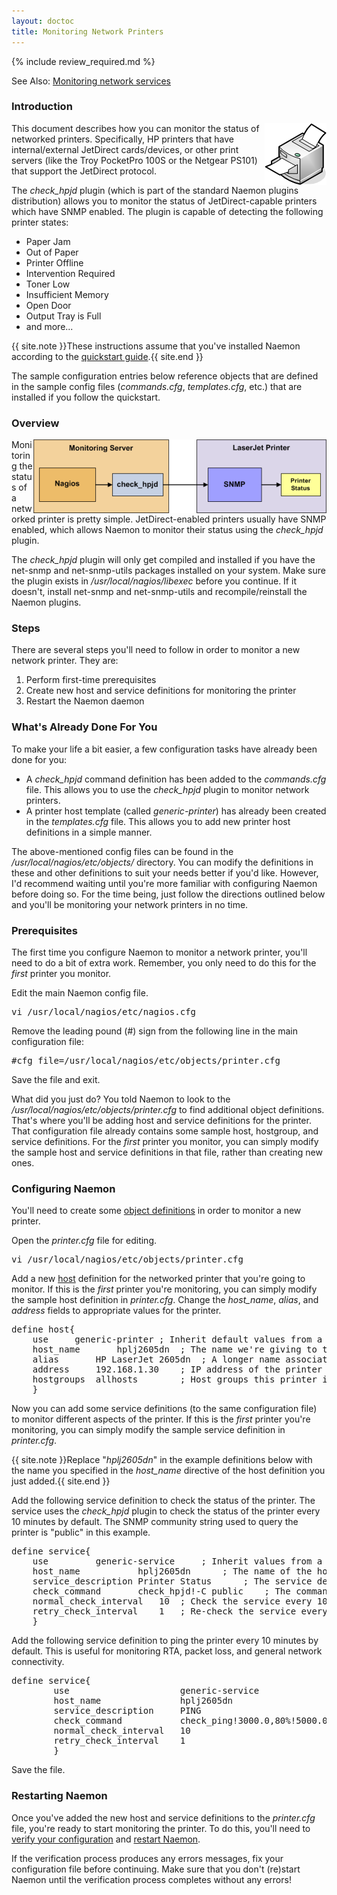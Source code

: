 ```yaml
---
layout: doctoc
title: Monitoring Network Printers
---
```


{% include review_required.md %}


<span class="glyphicon glyphicon-arrow-right"></span> See Also: <a href="monitoring-networkservices.html">Monitoring network services</a>

### Introduction

<img src="images/printer.png" border="0" style="float: right" alt="Printer">

This document describes how you can monitor the status of networked printers.  Specifically, HP printers that have internal/external JetDirect cards/devices, or other print servers (like the Troy PocketPro 100S or the Netgear PS101) that support the JetDirect protocol.

The <i>check_hpjd</i> plugin (which is part of the standard Naemon plugins distribution) allows you to monitor the status of JetDirect-capable printers which have SNMP enabled.  The plugin is capable of detecting the following printer states:

<ul>
<li>Paper Jam</li>
<li>Out of Paper</li>
<li>Printer Offline</li>
<li>Intervention Required</li>
<li>Toner Low</li>
<li>Insufficient Memory</li>
<li>Open Door</li>
<li>Output Tray is Full</li>
<li>and more...</li>
</ul>

{{ site.note }}These instructions assume that you've installed Naemon according to the <a href="quickstart.html">quickstart guide</a>.{{ site.end }}

The sample configuration entries below reference objects that are defined in the sample config files (<i>commands.cfg</i>, <i>templates.cfg</i>, etc.) that are installed if you follow the quickstart.

### Overview

<img src="images/monitoring-printers.png" border="0" alt="Monitoring a Network Printer" title="Monitoring a Network Printer" style="float: right;">

Monitoring the status of a networked printer is pretty simple.  JetDirect-enabled printers usually have SNMP enabled, which allows Naemon to monitor their status using the <i>check_hpjd</i> plugin.

The <i>check_hpjd</i> plugin will only get compiled and installed if you have the net-snmp and net-snmp-utils packages installed on your system.  Make sure the plugin exists in <i>/usr/local/nagios/libexec</i> before you continue.  If it doesn't, install net-snmp and net-snmp-utils and recompile/reinstall the Naemon plugins.

### Steps

There are several steps you'll need to follow in order to monitor a new network printer.  They are:

<ol>
<li>Perform first-time prerequisites</li>
<li>Create new host and service definitions for monitoring the printer</li>
<li>Restart the Naemon daemon</li>
</ol>

### What's Already Done For You

To make your life a bit easier, a few configuration tasks have already been done for you:

<ul>
<li>A <i>check_hpjd</i> command definition has been added to the <i>commands.cfg</i> file.  This allows you to use the <i>check_hpjd</i> plugin to monitor network printers.</li>
<li>A printer host template (called <i>generic-printer</i>) has already been created in the <i>templates.cfg</i> file.  This allows you to add new printer host definitions in a simple manner.</li>
</ul>

The above-mentioned config files can be found in the <i>/usr/local/nagios/etc/objects/</i> directory.  You can modify the definitions in these and other definitions to suit your needs better if you'd like.  However, I'd recommend waiting until you're more familiar with configuring Naemon before doing so.  For the time being, just follow the directions outlined below and you'll be monitoring your network printers in no time.

### Prerequisites

The first time you configure Naemon to monitor a network printer, you'll need to do a bit of extra work.  Remember, you only need to do this for the *first* printer you monitor.

Edit the main Naemon config file.

<pre>
vi /usr/local/nagios/etc/nagios.cfg
</pre>

Remove the leading pound (#) sign from the following line in the main configuration file:

<pre>
#cfg_file=/usr/local/nagios/etc/objects/printer.cfg
</pre>

Save the file and exit.

What did you just do?  You told Naemon to look to the <i>/usr/local/nagios/etc/objects/printer.cfg</i> to find additional object definitions.  That's where you'll be adding host and service definitions for the printer.  That configuration file already contains some sample host, hostgroup, and service definitions.  For the *first* printer you monitor, you can simply modify the sample host and service definitions in that file, rather than creating new ones.

### Configuring Naemon

You'll need to create some <a href="objectdefinitions.html">object definitions</a> in order to monitor a new printer.

Open the <i>printer.cfg</i> file for editing.

<pre>
vi /usr/local/nagios/etc/objects/printer.cfg
</pre>

Add a new <a href="objectdefinitions.html#host">host</a> definition for the networked printer that you're going to monitor.   If this is the *first* printer you're monitoring, you can simply modify the sample host definition in <i>printer.cfg</i>. Change the <i>host_name</i>, <i>alias</i>, and <i>address</i> fields to appropriate values for the printer.

<pre>
define host{
	use		generic-printer	; Inherit default values from a template
	host_name		hplj2605dn	; The name we're giving to this printer
	alias		HP LaserJet 2605dn	; A longer name associated with the printer
	address		192.168.1.30	; IP address of the printer
	hostgroups	allhosts		; Host groups this printer is associated with
	}
</pre>

Now you can add some service definitions (to the same configuration file) to monitor different aspects of the printer.  If this is the *first* printer you're monitoring, you can simply modify the sample service definition in <i>printer.cfg</i>.

{{ site.note }}Replace "<i>hplj2605dn</i>" in the example definitions below with the name you specified in the <i>host_name</i> directive of the host definition you just added.{{ site.end }}

Add the following service definition to check the status of the printer.  The service uses the <i>check_hpjd</i> plugin to check the status of the printer every 10 minutes by default.  The SNMP community string used to query the printer is "public" in this example.

<pre>
define service{
	use			generic-service		; Inherit values from a template
	host_name			hplj2605dn		; The name of the host the service is associated with
	service_description	Printer Status		; The service description
	check_command		check_hpjd!-C public	; The command used to monitor the service
	normal_check_interval	10	; Check the service every 10 minutes under normal conditions
	retry_check_interval	1	; Re-check the service every minute until its final/hard state is determined
	}
</pre>

Add the following service definition to ping the printer every 10 minutes by default.  This is useful for monitoring RTA, packet loss, and general network connectivity.

<pre>
define service{
        use                     generic-service
        host_name               hplj2605dn
        service_description     PING
        check_command           check_ping!3000.0,80%!5000.0,100%
        normal_check_interval   10
        retry_check_interval    1
        }
</pre>

Save the file.

### Restarting Naemon

Once you've added the new host and service definitions to the <i>printer.cfg</i> file, you're ready to start monitoring the printer.  To do this, you'll need to <a href="verifyconfig.html">verify your configuration</a> and <a href="startstop.html">restart Naemon</a>.

If the verification process produces any errors messages, fix your configuration file before continuing.  Make sure that you don't (re)start Naemon until the verification process completes without any errors!
